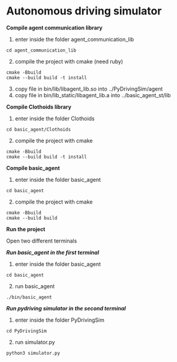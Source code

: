 # Autonomous driving simulator

**Compile agent communication library**

   1) enter inside the folder agent_communication_lib
```
cd agent_communication_lib
```
   2) compile the project with cmake (need ruby)
```
cmake -Bbuild
cmake --build build -t install
```
   3) copy file in bin/lib/libagent_lib.so into ../PyDrivingSim/agent
   4) copy file in bin/lib_static/libagent_lib.a into ../basic_agent_st/lib

**Compile Clothoids library**

   1) enter inside the folder Clothoids
```
cd basic_agent/Clothoids
```
   2) compile the project with cmake
```
cmake -Bbuild
cmake --build build -t install
```

**Compile basic_agent**

   1) enter inside the folder basic_agent
```
cd basic_agent
```
   2) compile the project with cmake
```   
cmake -Bbuild
cmake --build build
```
**Run the project**

Open two different terminals

***Run basic_agent in the first terminal***

   1) enter inside the folder basic_agent
```
cd basic_agent
```
   2) run basic_agent
```
./bin/basic_agent
```

***Run pydriving simulator in the second terminal***

   1) enter inside the folder PyDrivingSim
```
cd PyDrivingSim
```
   2) run  simulator.py
```
python3 simulator.py
```